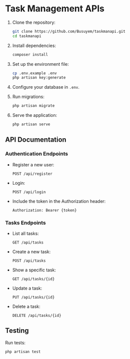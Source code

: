 # Task Management APIs

1. Clone the repository:
    ```bash
    git clone https://github.com/Busuyem/taskmanapi.git
    cd taskmanapi
    ```

2. Install dependencies:
    ```bash
    composer install
    ```

3. Set up the environment file:
    ```bash
    cp .env.example .env
    php artisan key:generate
    ```

4. Configure your database in `.env`.

5. Run migrations:
    ```bash
    php artisan migrate
    ```

6. Serve the application:
    ```bash
    php artisan serve
    ```

## API Documentation

### Authentication Endpoints

- Register a new user:
    ```
    POST /api/register
    ```

- Login:
    ```
    POST /api/login
    ```

- Include the token in the Authorization header:
    ```
    Authorization: Bearer {token}
    ```

### Tasks Endpoints

- List all tasks:
    ```
    GET /api/tasks
    ```

- Create a new task:
    ```
    POST /api/tasks
    ```

- Show a specific task:
    ```
    GET /api/tasks/{id}
    ```

- Update a task:
    ```
    PUT /api/tasks/{id}
    ```

- Delete a task:
    ```
    DELETE /api/tasks/{id}
    ```

## Testing

Run tests:
```bash
php artisan test
